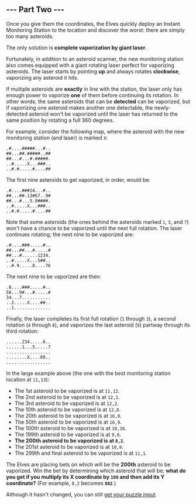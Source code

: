 ## --- Part Two ---

Once you give them the coordinates, the Elves quickly deploy an Instant
Monitoring Station to the location and discover the worst: there are simply too
many asteroids.

The only solution is **complete vaporization by giant laser**.

Fortunately, in addition to an asteroid scanner, the new monitoring station
also comes equipped with a giant rotating laser perfect for vaporizing
asteroids. The laser starts by pointing **up** and always rotates
**clockwise**, vaporizing any asteroid it hits.

If multiple asteroids are **exactly** in line with the station, the laser only
has enough power to vaporize **one** of them before continuing its rotation. In
other words, the same asteroids that can be **detected** can be vaporized, but
if vaporizing one asteroid makes another one detectable, the newly-detected
asteroid won't be vaporized until the laser has returned to the same position
by rotating a full 360 degrees.

For example, consider the following map, where the asteroid with the new
monitoring station (and laser) is marked `X`:

```
.#....#####...#..
##...##.#####..##
##...#...#.#####.
..#.....X...###..
..#.#.....#....##
```

The first nine asteroids to get vaporized, in order, would be:

```
.#....###24...#..
##...##.13#67..9#
##...#...5.8####.
..#.....X...###..
..#.#.....#....##
```

Note that some asteroids (the ones behind the asteroids marked `1`, `5`, and
`7`) won't have a chance to be vaporized until the next full rotation. The
laser continues rotating; the next nine to be vaporized are:

```
.#....###.....#..
##...##...#.....#
##...#......1234.
..#.....X...5##..
..#.9.....8....76
```

The next nine to be vaporized are then:

```
.8....###.....#..
56...9#...#.....#
34...7...........
..2.....X....##..
..1..............
```

Finally, the laser completes its first full rotation (`1` through `3`), a
second rotation (`4` through `8`), and vaporizes the last asteroid (`9`)
partway through its third rotation:

```
......234.....6..
......1...5.....7
.................
........X....89..
.................
```

In the large example above (the one with the best monitoring station location
at `11,13`):

* The 1st asteroid to be vaporized is at `11,12`.
* The 2nd asteroid to be vaporized is at `12,1`.
* The 3rd asteroid to be vaporized is at `12,2`.
* The 10th asteroid to be vaporized is at `12,8`.
* The 20th asteroid to be vaporized is at `16,0`.
* The 50th asteroid to be vaporized is at `16,9`.
* The 100th asteroid to be vaporized is at `10,16`.
* The 199th asteroid to be vaporized is at `9,6`.
* **The 200th asteroid to be vaporized is at `8,2`**.
* The 201st asteroid to be vaporized is at `10,9`.
* The 299th and final asteroid to be vaporized is at `11,1`.

The Elves are placing bets on which will be the **200th** asteroid to be
vaporized.  Win the bet by determining which asteroid that will be;
**what do you get if you multiply its X coordinate by `100` and then add its Y
coordinate?** (For example, `8,2` becomes **`802`**.)

Although it hasn't changed, you can still [get your puzzle input](input.txt).

